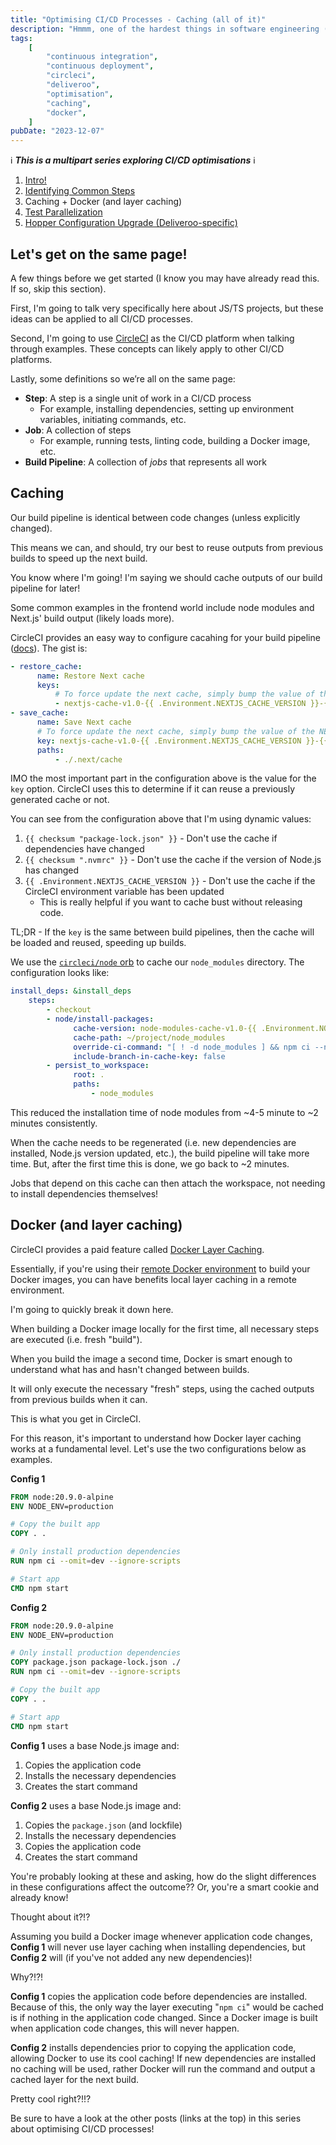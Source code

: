 ```yaml
---
title: "Optimising CI/CD Processes - Caching (all of it)"
description: "Hmmm, one of the hardest things in software engineering (other than naming things)"
tags:
    [
        "continuous integration",
        "continuous deployment",
        "circleci",
        "deliveroo",
        "optimisation",
        "caching",
        "docker",
    ]
pubDate: "2023-12-07"
---
```


ℹ️ **_This is a multipart series exploring CI/CD optimisations_** ℹ️

1. [Intro!](./optimising-ci-cd-processes.md)
2. [Identifying Common Steps](./optimising-ci-cd-identifying-common-steps.md)
3. Caching + Docker (and layer caching)
4. [Test Parallelization](./optimising-ci-cd-test-parallelization.md)
5. [Hopper Configuration Upgrade (Deliveroo-specific)](./optimising-ci-cd-hopper-upgrades.md)

## Let's get on the same page!

A few things before we get started (I know you may have already read this. If so, skip this section).

First, I'm going to talk very specifically here about JS/TS projects, but these ideas can be applied to all CI/CD
processes.

Second, I'm going to use [CircleCI](https://circleci.com/) as the CI/CD platform when talking through examples. These
concepts can likely apply to other CI/CD platforms.

Lastly, some definitions so we’re all on the same page:

- **Step**: A step is a single unit of work in a CI/CD process
    - For example, installing dependencies, setting up environment variables, initiating commands, etc.
- **Job**: A collection of steps
    - For example, running tests, linting code, building a Docker image, etc.
- **Build Pipeline**: A collection of _jobs_ that represents all work

## Caching

Our build pipeline is identical between code changes (unless explicitly changed).

This means we can, and should, try our best to reuse outputs from previous builds to speed up the next build.

You know where I'm going! I'm saying we should cache outputs of our build pipeline for later!

Some common examples in the frontend world include node modules and Next.js' build output (likely loads more).

CircleCI provides an easy way to configure cacahing for your build pipeline ([docs](https://circleci.com/docs/caching/#basic-example-of-dependency-caching)). The gist is:

```yaml
- restore_cache:
      name: Restore Next cache
      keys:
          # To force update the next cache, simply bump the value of the NEXTJS_CACHE_VERSION in CircleCI and re-run your build
          - nextjs-cache-v1.0-{{ .Environment.NEXTJS_CACHE_VERSION }}-{{ checksum "package-lock.json" }}-{{ checksum ".nvmrc" }}
- save_cache:
      name: Save Next cache
      # To force update the next cache, simply bump the value of the NEXTJS_CACHE_VERSION in CircleCI and re-run your build
      key: nextjs-cache-v1.0-{{ .Environment.NEXTJS_CACHE_VERSION }}-{{ checksum "package-lock.json" }}-{{ checksum ".nvmrc" }}
      paths:
          - ./.next/cache
```

IMO the most important part in the configuration above is the value for the `key` option. CircleCI uses this to determine if it can
reuse a previously generated cache or not.

You can see from the configuration above that I'm using dynamic values:

1. `{{ checksum "package-lock.json" }}` - Don't use the cache if dependencies have changed
2. `{{ checksum ".nvmrc" }}` - Don't use the cache if the version of Node.js has changed
3. `{{ .Environment.NEXTJS_CACHE_VERSION }}` - Don't use the cache if the CircleCI environment variable has been updated
    - This is really helpful if you want to cache bust without releasing code.

TL;DR - If the `key` is the same between build pipelines, then the cache will be loaded and reused, speeding up builds.

We use the [`circleci/node` orb](https://circleci.com/developer/orbs/orb/circleci/node) to cache our `node_modules` directory. The configuration looks like:

```yaml
install_deps: &install_deps
    steps:
        - checkout
        - node/install-packages:
              cache-version: node-modules-cache-v1.0-{{ .Environment.NODE_MODULES_CACHE_VERSION }}-{{ checksum "package-lock.json" }}-{{ checksum ".nvmrc" }}
              cache-path: ~/project/node_modules
              override-ci-command: "[ ! -d node_modules ] && npm ci --no-fund --no-audit || echo 'Using cached node_modules directory'"
              include-branch-in-cache-key: false
        - persist_to_workspace:
              root: .
              paths:
                  - node_modules
```

This reduced the installation time of node modules from ~4-5 minute to ~2 minutes consistently.

When the cache needs to be regenerated (i.e. new dependencies are installed, Node.js version updated, etc.), the build
pipeline will take more time. But, after the first time this is done, we go back to ~2 minutes.

Jobs that depend on this cache can then attach the workspace, not needing to install dependencies themselves!

## Docker (and layer caching)

CircleCI provides a paid feature called [Docker Layer Caching](https://circleci.com/docs/docker-layer-caching/).

Essentially, if you're using their [remote Docker environment](https://circleci.com/docs/building-docker-images/) to
build your Docker images, you can have benefits local layer caching in a remote environment.

I'm going to quickly break it down here.

When building a Docker image locally for the first time, all necessary steps are executed (i.e. fresh "build").

When you build the image a second time, Docker is smart enough to understand what has and hasn't changed between builds.

It will only execute the necessary "fresh" steps, using the cached outputs from previous builds when it can.

This is what you get in CircleCI.

For this reason, it's important to understand how Docker layer caching works at a fundamental level. Let's use the two configurations
below as examples.

**Config 1**

```dockerfile
FROM node:20.9.0-alpine
ENV NODE_ENV=production

# Copy the built app
COPY . .

# Only install production dependencies
RUN npm ci --omit=dev --ignore-scripts

# Start app
CMD npm start
```

**Config 2**

```dockerfile
FROM node:20.9.0-alpine
ENV NODE_ENV=production

# Only install production dependencies
COPY package.json package-lock.json ./
RUN npm ci --omit=dev --ignore-scripts

# Copy the built app
COPY . .

# Start app
CMD npm start
```

**Config 1** uses a base Node.js image and:

1. Copies the application code
2. Installs the necessary dependencies
3. Creates the start command

**Config 2** uses a base Node.js image and:

1. Copies the `package.json` (and lockfile)
2. Installs the necessary dependencies
3. Copies the application code
4. Creates the start command

You're probably looking at these and asking, how do the slight differences in these configurations affect the outcome??
Or, you're a smart cookie and already know!

Thought about it?!?

Assuming you build a Docker image whenever application code changes, **Config 1** will never use layer caching when
installing dependencies, but **Config 2** will (if you've not added any new dependencies)!

Why?!?!

**Config 1** copies the application code before dependencies are installed. Because of this, the only way the layer
executing "`npm ci`" would be cached is if nothing in the application code changed. Since a Docker image is built when
application code changes, this will never happen.

**Config 2** installs dependencies prior to copying the application code, allowing Docker to use its cool caching!
If new dependencies are installed no caching will be used, rather Docker will run the command and output a cached layer
for the next build.

Pretty cool right?!!?

Be sure to have a look at the other posts (links at the top) in this series about optimising CI/CD processes!
